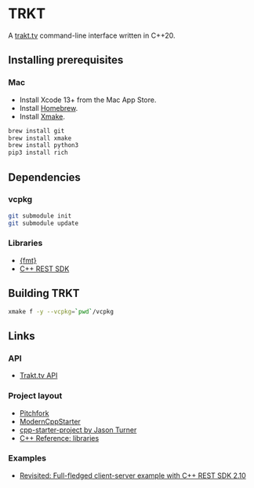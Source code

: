 # TRKT

A [trakt.tv](https://trakt.tv) command-line interface written in C++20.

## Installing prerequisites

### Mac

* Install Xcode 13+ from the Mac App Store.
* Install [Homebrew](https://brew.sh).
* Install [Xmake](https://xmake.io).

```bash
brew install git
brew install xmake
brew install python3
pip3 install rich
```

## Dependencies

### vcpkg

```bash
git submodule init
git submodule update
```

### Libraries

* [{fmt}](https://fmt.dev)
* [C++ REST SDK](https://github.com/Microsoft/cpprestsdk)

## Building TRKT

```bash
xmake f -y --vcpkg=`pwd`/vcpkg
```

## Links

### API

* [Trakt.tv API](https://trakt.docs.apiary.io/#introduction/create-an-app)

### Project layout

* [Pitchfork](https://api.csswg.org/bikeshed/?force=1&url=https://raw.githubusercontent.com/vector-of-bool/pitchfork/develop/data/spec.bs)
* [ModernCppStarter](https://github.com/TheLartians/ModernCppStarter)
* [cpp-starter-project by Jason Turner](https://github.com/cpp-best-practices/cpp_starter_project)
* [C++ Reference: libraries](https://en.cppreference.com/w/cpp/links/libs)

### Examples

* [Revisited: Full-fledged client-server example with C++ REST SDK 2.10](https://mariusbancila.ro/blog/2017/11/19/revisited-full-fledged-client-server-example-with-c-rest-sdk-2-10/)
